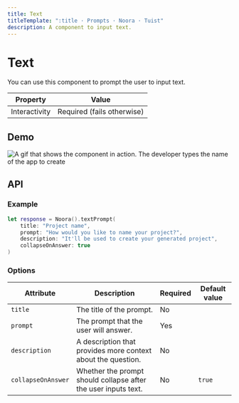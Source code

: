 ```yaml
---
title: Text
titleTemplate: ":title · Prompts · Noora · Tuist"
description: A component to input text.
---
```


# Text

You can use this component to prompt the user to input text.

| Property | Value |
| --- | --- |
| Interactivity | Required (fails otherwise) |

## Demo

![A gif that shows the component in action. The developer types the name of the app to create](/components/prompts/text.gif)

## API

### Example

```swift
let response = Noora().textPrompt(
    title: "Project name",
    prompt: "How would you like to name your project?",
    description: "It'll be used to create your generated project",
    collapseOnAnswer: true
)
```

### Options

| Attribute | Description | Required | Default value |
| --- | --- | --- | --- |
| `title` | The title of the prompt. | No | |
| `prompt` | The prompt that the user will answer. | Yes | |
| `description` | A description that provides more context about the question. | No | |
| `collapseOnAnswer` | Whether the prompt should collapse after the user inputs text. | No | `true` |
